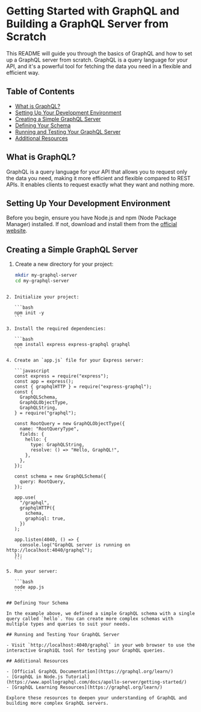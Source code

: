 # Getting Started with GraphQL and Building a GraphQL Server from Scratch

This README will guide you through the basics of GraphQL and how to set up a GraphQL server from scratch. GraphQL is a query language for your API, and it's a powerful tool for fetching the data you need in a flexible and efficient way.

## Table of Contents

- [What is GraphQL?](#what-is-graphql)
- [Setting Up Your Development Environment](#setting-up-your-development-environment)
- [Creating a Simple GraphQL Server](#creating-a-simple-graphql-server)
- [Defining Your Schema](#defining-your-schema)
- [Running and Testing Your GraphQL Server](#running-and-testing-your-graphql-server)
- [Additional Resources](#additional-resources)

## What is GraphQL?

GraphQL is a query language for your API that allows you to request only the data you need, making it more efficient and flexible compared to REST APIs. It enables clients to request exactly what they want and nothing more.

## Setting Up Your Development Environment

Before you begin, ensure you have Node.js and npm (Node Package Manager) installed. If not, download and install them from the [official website](https://nodejs.org/).

## Creating a Simple GraphQL Server

1. Create a new directory for your project:

   ```bash
   mkdir my-graphql-server
   cd my-graphql-server
   ```

````

2. Initialize your project:

   ```bash
   npm init -y
   ```

3. Install the required dependencies:

   ```bash
   npm install express express-graphql graphql
   ```

4. Create an `app.js` file for your Express server:

   ```javascript
   const express = require("express");
   const app = express();
   const { graphqlHTTP } = require("express-graphql");
   const {
     GraphQLSchema,
     GraphQLObjectType,
     GraphQLString,
   } = require("graphql");

   const RootQuery = new GraphQLObjectType({
     name: "RootQueryType",
     fields: {
       hello: {
         type: GraphQLString,
         resolve: () => "Hello, GraphQL!",
       },
     },
   });

   const schema = new GraphQLSchema({
     query: RootQuery,
   });

   app.use(
     "/graphql",
     graphqlHTTP({
       schema,
       graphiql: true,
     })
   );

   app.listen(4040, () => {
     console.log("GraphQL server is running on http://localhost:4040/graphql");
   });
   ```

5. Run your server:

   ```bash
   node app.js
   ```

## Defining Your Schema

In the example above, we defined a simple GraphQL schema with a single query called `hello`. You can create more complex schemas with multiple types and queries to suit your needs.

## Running and Testing Your GraphQL Server

- Visit `http://localhost:4040/graphql` in your web browser to use the interactive GraphiQL tool for testing your GraphQL queries.

## Additional Resources

- [Official GraphQL Documentation](https://graphql.org/learn/)
- [GraphQL in Node.js Tutorial](https://www.apollographql.com/docs/apollo-server/getting-started/)
- [GraphQL Learning Resources](https://graphql.org/learn/)

Explore these resources to deepen your understanding of GraphQL and building more complex GraphQL servers.


````
